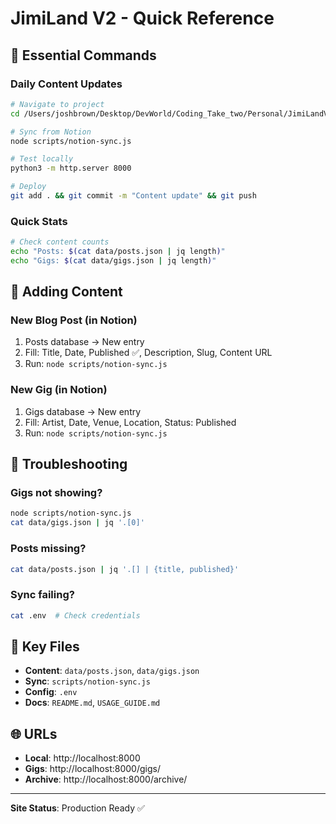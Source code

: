 # JimiLand V2 - Quick Reference

## 🚀 Essential Commands

### Daily Content Updates
```bash
# Navigate to project
cd /Users/joshbrown/Desktop/DevWorld/Coding_Take_two/Personal/JimiLandV2

# Sync from Notion
node scripts/notion-sync.js

# Test locally
python3 -m http.server 8000

# Deploy
git add . && git commit -m "Content update" && git push
```

### Quick Stats
```bash
# Check content counts
echo "Posts: $(cat data/posts.json | jq length)"
echo "Gigs: $(cat data/gigs.json | jq length)"
```

## 📝 Adding Content

### New Blog Post (in Notion)
1. Posts database → New entry
2. Fill: Title, Date, Published ✅, Description, Slug, Content URL
3. Run: `node scripts/notion-sync.js`

### New Gig (in Notion)  
1. Gigs database → New entry
2. Fill: Artist, Date, Venue, Location, Status: Published
3. Run: `node scripts/notion-sync.js`

## 🔧 Troubleshooting

### Gigs not showing?
```bash
node scripts/notion-sync.js
cat data/gigs.json | jq '.[0]'
```

### Posts missing?
```bash
cat data/posts.json | jq '.[] | {title, published}'
```

### Sync failing?
```bash
cat .env  # Check credentials
```

## 📁 Key Files
- **Content**: `data/posts.json`, `data/gigs.json`
- **Sync**: `scripts/notion-sync.js`
- **Config**: `.env`
- **Docs**: `README.md`, `USAGE_GUIDE.md`

## 🌐 URLs
- **Local**: http://localhost:8000
- **Gigs**: http://localhost:8000/gigs/
- **Archive**: http://localhost:8000/archive/

---
**Site Status**: Production Ready ✅
